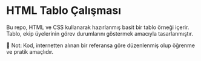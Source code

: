 # HTML Tablo Çalışması

Bu repo, HTML ve CSS kullanarak hazırlanmış basit bir tablo örneği içerir.
Tablo, ekip üyelerinin görev durumlarını göstermek amacıyla tasarlanmıştır.

📌 Not: Kod, internetten alınan bir referansa göre düzenlenmiş olup öğrenme ve pratik amaçlıdır.